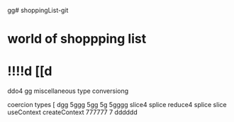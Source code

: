 gg# shoppingList-git
# world of shoppping list
!!!!d
[[d
===========================
ddo4
gg
miscellaneous
type conversiong

coercion types 
[
dgg
5ggg
5gg
5g
5gggg
slice4
splice
reduce4
splice
slice
useContext
createContext
777777
7
dddddd
